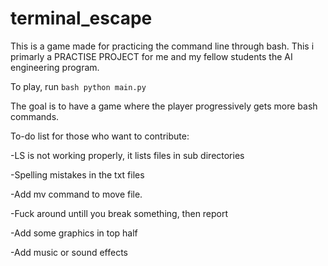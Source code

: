 # terminal_escape
This is a game made for practicing the command line through bash.
This i primarly a PRACTISE PROJECT for me and my fellow students the AI engineering program.  

To play, run ```bash python main.py ```

The goal is to have a game where the player progressively gets more bash commands.

To-do list for those who want to contribute:

-LS is not working properly, it lists files in sub directories

-Spelling mistakes in the txt files

-Add mv command to move file.

-Fuck around untill you break something, then report

-Add some graphics in top half

-Add music or sound effects
